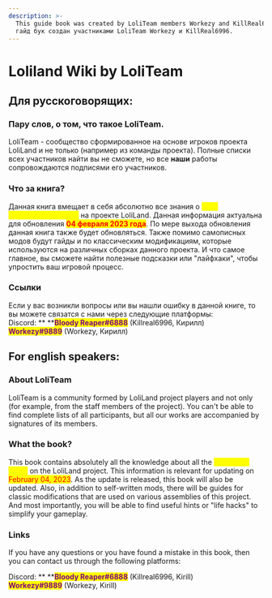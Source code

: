```yaml
---
description: >-
  This guide book was created by LoliTeam members Workezy and KillReal6996/ Этот
  гайд бук создан участниками LoliTeam Workezy и KillReal6996.
---
```


# Loliland Wiki by LoliTeam

## Для русскоговорящих:&#x20;

### Пару слов, о том, что такое LoliTeam.

LoliTeam - сообщество сформированное на основе игроков проекта LoliLand и не только (например из команды проекта). Полные списки всех участников найти вы не сможете, но все **наши** работы сопровождаются подписями его участников.&#x20;

### Что за книга?

Данная книга вмещает в себя абсолютно все знания о <mark style="color:yellow;"></mark> <mark style="color:yellow;"></mark><mark style="color:yellow;">**всех самописных модах**</mark> на проекте LoliLand. Данная информация актуальна для обновления <mark style="color:red;">**04 февраля 2023 года**</mark>. По мере выхода обновления данная книга также будет обновляться. Также помимо самописных модов будут гайды и по классическим модификациям, которые используются на различных сборках данного проекта. И что самое главное, вы сможете найти полезные подсказки или "лайфхаки", чтобы упростить ваш игровой процесс.&#x20;

### Ссылки

Если у вас возникли вопросы или вы нашли ошибку в данной книге, то вы можете связатся с нами через следующие платформы:\
Discord: ** **<mark style="color:purple;">**Bloody Reaper#6888**</mark> (Killreal6996, Кирилл)\
&#x20;              <mark style="color:purple;">**Workezy#9889**</mark> <mark style="color:purple;"></mark><mark style="color:purple;"></mark> (Workezy, Кирилл)

## For english speakers:

### About LoliTeam

LoliTeam is a community formed by LoliLand project players and not only (for example, from the staff members of the project). You can't be able to find complete lists of all participants, but all our works are accompanied by signatures of its members.

### What the book?

This book contains absolutely all the knowledge about all the <mark style="color:yellow;">**self-made mods**</mark> on the LoliLand project. This information is relevant for updating on <mark style="color:red;">February 04, 2023</mark>. As the update is released, this book will also be updated. Also, in addition to self-written mods, there will be guides for classic modifications that are used on various assemblies of this project. And most importantly, you will be able to find useful hints or "life hacks" to simplify your gameplay.

### Links

If you have any questions or you have found a mistake in this book, then you can contact us through the following platforms:

Discord: ** **<mark style="color:purple;">**Bloody Reaper#6888**</mark> (Killreal6996, Kirill)\
&#x20;              <mark style="color:purple;">**Workezy#9889**</mark> <mark style="color:purple;"></mark><mark style="color:purple;"></mark> (Workezy, Kirill)

